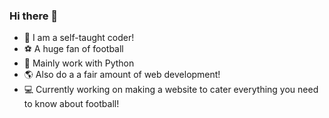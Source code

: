 ### Hi there 👋

<!--
**NP2215/NP2215** is a ✨ _special_ ✨ repository because its `README.md` (this file) appears on your GitHub profile.
-->

- 🤔 I am a self-taught coder!
- ⚽️ A huge fan of football
- 🐍 Mainly work with Python
- 🌎 Also do a a fair amount of web development!
- 💻 Currently working on making a website to cater everything you need to know about football!

